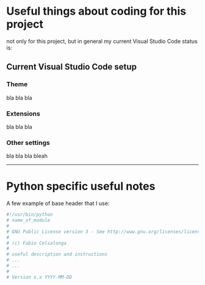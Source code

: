 
# Useful things about coding for this project

not only for this project, but in general my current Visual Studio Code status is:

## Current Visual Studio Code setup

### Theme

bla bla bla

### Extensions

bla bla bla

### Other settings

bla bla bla bleah

___

# Python specific useful notes

A few example of base header that I use:

```python
#!/usr/bin/python
# name_of_module
#
# GNU Public License version 3 - See http://www.gnu.org/licenses/licenses.html
#
# (c) Fabio Celsalonga
#
# useful description and instructions
# ...
# ...
#
# Version x.x YYYY-MM-DD
```
